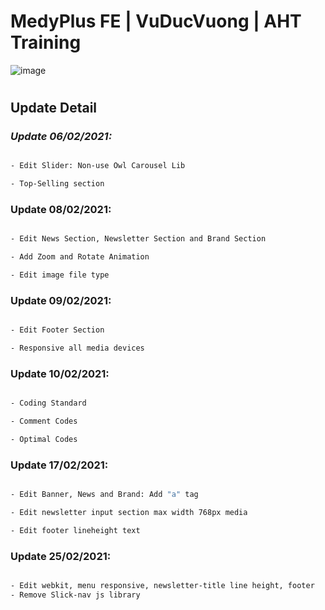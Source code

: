 # MedyPlus FE | VuDucVuong | AHT Training

![image](https://user-images.githubusercontent.com/59680260/107345985-c08e9180-6af6-11eb-8910-82d9a33af225.png)

#

## Update Detail

### *Update 06/02/2021:*

```sh

- Edit Slider: Non-use Owl Carousel Lib

- Top-Selling section

```

### Update 08/02/2021:

```sh

- Edit News Section, Newsletter Section and Brand Section

- Add Zoom and Rotate Animation

- Edit image file type

```

### Update 09/02/2021:

```sh

- Edit Footer Section

- Responsive all media devices

```

### Update 10/02/2021:

```sh

- Coding Standard 

- Comment Codes

- Optimal Codes

```

### Update 17/02/2021:

```sh

- Edit Banner, News and Brand: Add "a" tag

- Edit newsletter input section max width 768px media

- Edit footer lineheight text

```

### Update 25/02/2021:

```sh

- Edit webkit, menu responsive, newsletter-title line height, footer
- Remove Slick-nav js library

```

#
